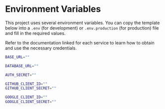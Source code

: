 # Environment Variables

This project uses several environment variables. You can copy the template below into a `.env` (for development) or `.env.production` (for production) file and fill in the required values.

Refer to the documentation linked for each service to learn how to obtain and use the necessary credentials.

```bash
BASE_URL=""

DATABASE_URL=""

AUTH_SECRET=""

GITHUB_CLIENT_ID=""
GITHUB_CLIENT_SECRET=""

GOOGLE_CLIENT_ID=""
GOOGLE_CLIENT_SECRET=""
```

